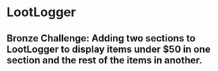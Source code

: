# LootLogger
## Bronze Challenge: Adding two sections to LootLogger to display items under $50 in one section and the rest of the items in another.

